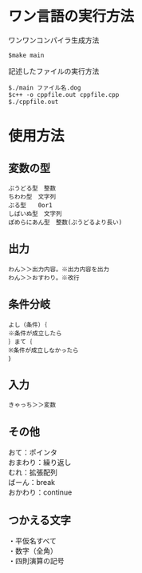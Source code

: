 # ワン言語の実行方法
ワンワンコンパイラ生成方法
```
$make main
```

記述したファイルの実行方法
```
$./main ファイル名.dog
$c++ -o cppfile.out cppfile.cpp
$./cppfile.out
```   

# 使用方法  
## 変数の型  
```
ぷうどる型　整数  
ちわわ型　文字列  
ぶる型　　0or1  
しばいぬ型　文字列  
ぽめらにあん型　整数(ぷうどるより長い)  
```
## 出力　
```　
わん＞＞出力内容。※出力内容を出力  
わん＞＞おすわり。※改行  
```
## 条件分岐
```　    
よし（条件）｛  
※条件が成立したら  
｝まて｛  
※条件が成立しなかったら  
｝ 
```

## 入力
```
きゃっち＞＞変数
```

## その他
おて：ポインタ   
おまわり：繰り返し   
むれ：拡張配列   
ばーん：break   
おかわり：continue   


## つかえる文字
・平仮名すべて   
・数字（全角）   
・四則演算の記号   



